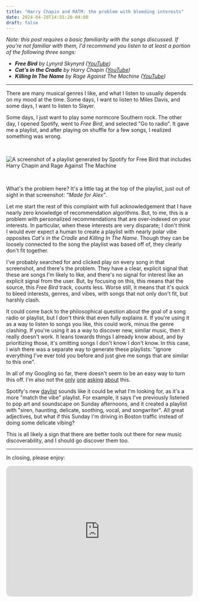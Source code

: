 ```yaml
---
title: "Harry Chapin and RATM: the problem with bleeding interests"
date: 2024-04-28T14:55:20-04:00
draft: false
---
```


*Note: this post requires a basic familiarity with the songs discussed. If you're not familiar with them, I'd 
recommend you listen to at least a portion of the following three songs:*
- ***Free Bird** by Lynyrd Skynyrd ([YouTube](https://www.youtube.com/watch?v=0LwcvjNJTuM))*
- ***Cat's in the Cradle** by Harry Chapin ([YouTube](https://youtu.be/etundhQa724?si=7NnIVnqg1zTxsi2w&t=65))*
- ***Killing In The Name** by Rage Against The Machine ([YouTube](https://www.youtube.com/watch?v=bWXazVhlyxQ))*


-----

There are many musical genres I like, and what I listen to usually depends on my mood at the time. Some days, I want to 
listen to Miles Davis, and some days, I want to listen to Slayer.

Some days, I just want to play some normcore Southern rock. The other day, I opened Spotify, went to *Free Bird*, and 
selected "Go to radio".  It gave me a playlist, and after playing on shuffle for a few songs, I realized something was
wrong.

<br>

![A screenshot of a playlist generated by Spotify for Free Bird that includes Harry Chapin and Rage Against The Machine](playlist.PNG)

<br>

What's the problem here? It's a little tag at the top of the playlist, just out of sight in that screenshot: *"Made for Alex"*.

Let me start the rest of this complaint with full acknowledgement that I have nearly zero knowledge of 
recommendation algorithms. But, to me, this is a problem with personalized recommendations that are over-indexed
on your interests. In particular, when these interests are very disparate; I don't think I would ever 
expect a human to create a playlist with nearly polar vibe opposites *Cat's in the Cradle* and *Killing In The Name*. 
Though they can be loosely connected to the song the playlist was based off of, they clearly don't fit together.

I've probably searched for and clicked play on every song in that screenshot, and there's the problem. They have a clear, 
explicit signal that these are songs I'm likely to like, and there's no signal for interest like an explicit signal 
from the user. But, by focusing on this, this means that the source, this *Free Bird* track, counts less.  Worse still, 
it means that it's quick to bleed interests, genres, and vibes, with songs that not only don't fit, but harshly clash.

It could come back to the philosophical question about the goal of a song radio or playlist, but I don't think that even 
fully explains it. If you're using it as a way to listen to songs you like, this could work, minus the genre clashing.
If you're using it as a way to discover new, similar music, then it really doesn't work. It leans towards things I 
already know about, and by prioritizing those, it's omitting songs I don't know I don't know. In this case, I wish there
was a separate way to generate these playlists: "ignore everything I've ever told you before and just give me songs that
are similar to this one".

In all of my Googling so far, there doesn't seem to be an easy way to turn this off. I'm also not the 
[only](https://community.spotify.com/t5/Content-Questions/Stop-personalizing-playlists/td-p/5628488)
[one](https://community.spotify.com/t5/Your-Library/Playlists-without-personalization/td-p/5327645) 
[asking](https://community.spotify.com/t5/Content-Questions/PLEASE-let-us-turn-off-personalized-playlists-I-want-to-listen/td-p/5810146)
[about](https://community.spotify.com/t5/iOS-iPhone-iPad/Stop-personalizing-spotify-made-playlist-for-me/td-p/4668562)
this.

Spotify's new [daylist](https://newsroom.spotify.com/2023-09-12/ever-changing-playlist-daylist-music-for-all-day/) sounds
like it could be what I'm looking for, as it's a more "match the vibe" playlist. For example, it says I've previously 
listened to pop art and soundscape on Sunday afternoons, and it created a playlist with "siren, haunting, delicate, 
soothing, vocal, and songwriter". All great adjectives, but what if this Sunday I'm driving in Boston traffic instead of 
doing some delicate vibing?

This is all likely a sign that there are better tools out there for new music discoverability, and I should go discover 
them too.

-----

In closing, please enjoy:

<iframe style="border-radius:12px" src="https://open.spotify.com/embed/playlist/2gl6sNjo7oynxLanGDeV7A?utm_source=generator" width="100%" height="352" frameBorder="0" allowfullscreen="" allow="autoplay; clipboard-write; encrypted-media; fullscreen; picture-in-picture" loading="lazy"></iframe>




